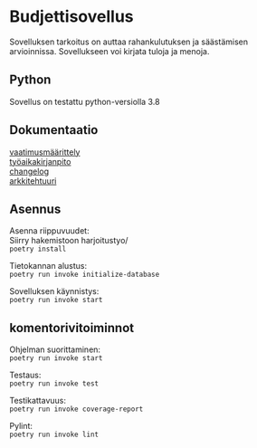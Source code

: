 # Budjettisovellus

Sovelluksen tarkoitus on auttaa rahankulutuksen ja säästämisen arvioinnissa. Sovellukseen voi kirjata tuloja ja menoja.

## Python

Sovellus on testattu python-versiolla 3.8

## Dokumentaatio

[vaatimusmäärittely](./harjoitustyo/dokumentaatio/vaatimusmaarittely.md)  
[työaikakirjanpito](./harjoitustyo/dokumentaatio/tyoaikakirjanpito.md)  
[changelog](./harjoitustyo/dokumentaatio/changelog.md)  
[arkkitehtuuri](./harjoitustyo/dokumentaatio/arkkitehtuuri.md)  

## Asennus

Asenna riippuvuudet:  
Siirry hakemistoon harjoitustyo/  
`poetry install`  

Tietokannan alustus:  
`poetry run invoke initialize-database`

Sovelluksen käynnistys:  
`poetry run invoke start`

## komentorivitoiminnot

Ohjelman suorittaminen:  
`poetry run invoke start`

Testaus:  
`poetry run invoke test`

Testikattavuus:  
`poetry run invoke coverage-report`  

Pylint:  
`poetry run invoke lint`